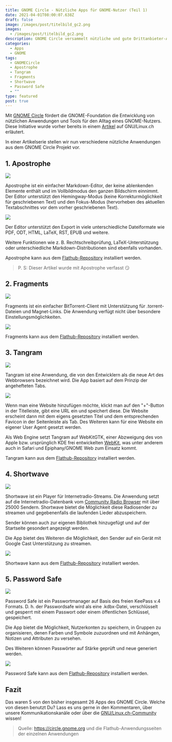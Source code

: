 ```yaml
---
title: GNOME Circle - Nützliche Apps für GNOME-Nutzer (Teil 1)
date: 2021-04-01T08:00:07.638Z
draft: false
image: /images/post/titelbild_gc2.png
images:
  - /images/post/titelbild_gc2.png
description: GNOME Circle versammelt nützliche und gute Drittanbieter-Apps für GNOME-Nutzer.
categories:
  - Apps
  - GNOME
tags:
  - GNOMECircle
  - Apostrophe
  - Tangram
  - Fragments
  - Shortwave
  - Password Safe
  - ""
type: featured
post: true
---
```

Mit [GNOME Circle](https://circle.gnome.org) fördert die GNOME-Foundation die Entwicklung von nützlichen Anwendungen und Tools für den Alltag eines GNOME-Nutzers. Diese Initiative wurde vorher bereits in einem [Artikel](https://gnulinux.ch/gnome-circle-fuer-entwickler) auf GNU/Linux.ch erläutert.

In einer Artikelserie stellen wir nun verschiedene nützliche Anwendungen aus dem GNOME Circle Projekt vor.

## 1. Apostrophe

![](/images/post/org.gnome.gitlab.somas.apostrophe.png)

Apostrophe ist ein einfacher Markdown-Editor, der keine ablenkenden Elemente enthält und im Vollbildmodus den ganzen Bildschirm einnimmt. Der Editor unterstützt den Hemingway-Modus (keine Korrekturmöglichkeit für geschriebenen Text) und den Fokus-Modus (hervorheben des aktuellen Textabschnittes vor dem vorher geschriebenen Text).

![](/images/post/fokusmodus-2.png)

Der Editor unterstützt den Export in viele unterschiedliche Dateiformate wie PDF, ODT, HTML, LaTeX, RST, EPUB und weitere.

Weitere Funktionen wie z. B. Rechtschreibprüfung, LaTeX-Unterstützung oder unterschiedliche Markdown-Distributionen sind ebenfalls vorhanden.

Apostrophe kann aus dem [Flathub-Repository](https://flathub.org/apps/details/org.gnome.gitlab.somas.Apostrophe) installiert werden.

> P. S: Dieser Artikel wurde mit Apostrophe verfasst :smirk:

## 2. Fragments

![](/images/post/de.haeckerfelix.fragments.png)

Fragments ist ein einfacher BitTorrent-Client mit Unterstützung für .torrent-Dateien und Magnet-Links. Die Anwendung verfügt nicht über besondere Einstellungsmöglichkeiten.

![](/images/post/fragments.png)

Fragments kann aus dem [Flathub-Repository](https://flathub.org/apps/details/de.haeckerfelix.Fragments) installiert werden.

## 3. Tangram

![](/images/post/re.sonny.tangram.png)

Tangram ist eine Anwendung, die von den Entwicklern als die neue Art des Webbrowsers bezeichnet wird. Die App basiert auf dem Prinzip der angehefteten Tabs.

![](/images/post/tangram.png)

Wenn man eine Website hinzufügen möchte, klickt man auf den "+"-Button in der Titelleiste, gibt eine URL ein und speichert diese. Die Website erscheint dann mit dem eigens gesetzten Titel und dem entsprechenden Favicon in der Seitenleiste als Tab. Des Weiteren kann für eine Website ein eigener User Agent gesetzt werden.

Als Web Engine setzt Tangram auf WebKitGTK, einer Abzweigung des von Apple bzw. ursprünglich KDE frei entwickelten [WebKit](https://webkit.org/), was unter anderem auch in Safari und Epiphany/GNOME Web zum Einsatz kommt.

Tangram kann aus dem [Flathub-Repository](https://flathub.org/apps/details/re.sonny.Tangram) installiert werden.

## 4. Shortwave

![](/images/post/de.haeckerfelix.shortwave.png)

Shortwave ist ein Player für Internetradio-Streams. Die Anwendung setzt auf die Internetradio-Datenbank vom [Community Radio Browser](https://www.radio-browser.info/) mit über 25000 Sendern. Shortwave bietet die Möglichkeit diese Radiosender zu streamen und gegebenenfalls die laufenden Lieder abzuspeichern.

Sender können auch zur eigenen Bibliothek hinzugefügt und auf der Startseite gesondert angezeigt werden.

Die App bietet des Weiteren die Möglichkeit, den Sender auf ein Gerät mit Google Cast Unterstützung zu streamen.

![](/images/post/shortwave.png)

Shortwave kann aus dem [Flathub-Repository](https://flathub.org/apps/details/de.haeckerfelix.Shortwave) installiert werden.

## 5. Password Safe

![](/images/post/org.gnome.passwordsafe.png)

Password Safe ist ein Passwortmanager auf Basis des freien KeePass v.4 Formats. D. h. der Passwordsafe wird als eine .kdbx-Datei, verschlüsselt und gesperrt mit einem Passwort oder einem öffentlichen Schlüssel, gespeichert.

Die App bietet die Möglichkeit, Nutzerkonten zu speichern, in Gruppen zu organisieren, denen Farben und Symbole zuzuordnen und mit Anhängen, Notizen und Attributen zu versehen.

Des Weiteren können Passwörter auf Stärke geprüft und neue generiert werden.

![](/images/post/passwordsafe.png)

Password Safe kann aus dem [Flathub-Repository](https://flathub.org/apps/details/org.gnome.PasswordSafe) installiert werden.

## Fazit

Das waren 5 von den bisher insgesamt 26 Apps des GNOME Circle. Welche von diesen benutzt Du? Lass es uns gerne in den Kommentaren, über unsere Kommunikationskanäle oder über die [GNU/Linux.ch-Community](https://gnulinux.ch/kontakt) wissen!

> Quelle: <https://circle.gnome.org> und die Flathub-Anwendungsseiten der einzelnen Anwendungen